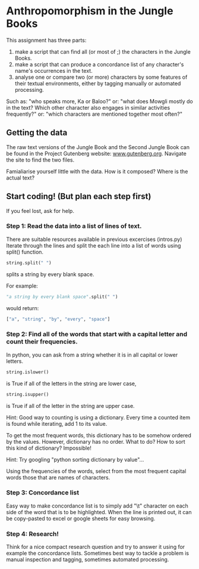 # Anthropomorphism in the Jungle Books

This assignment has three parts:

1) make a script that can find all (or most of ;) the characters in the Jungle Books.
2) make a script that can produce a concordance list of any character's name's occurrences in the text.
3) analyse one or compare two (or more) characters by some features of their textual environments, either by tagging manually or automated processing.

Such as: "who speaks more, Ka or Baloo?"
or: "what does Mowgli mostly do in the text? Which other character also engages in similar activities frequently?"
or: "which characters are mentioned together most often?"

## Getting the data

The raw text versions of the Jungle Book and the Second Jungle Book can be found in the Project Gutenberg website: www.gutenberg.org.
Navigate the site to find the two files.

Famialiarise yourself little with the data. How is it composed? Where is the actual text?

## Start coding! (But plan each step first)

If you feel lost, ask for help.

### Step 1: Read the data into a list of lines of text.

There are suitable resources available in previous excercises (intros.py)
Iterate through the lines and split the each line into a list of words using split() function.

```python
string.split(" ") 
```

splits a string by every blank space.

For example:
```python
"a string by every blank space".split(" ") 
```
would return:
```python
["a", "string", "by", "every", "space"]
```
### Step 2: Find all of the words that start with a capital letter and count their frequencies. 

In python, you can ask from a string whether it is in all capital or lower letters.
```python
string.islower() 
```
is True if all of the letters in the string are lower case,
```python
string.isupper() 
```
is True if all of the letter in the string are upper case.

Hint: Good way to counting is using a dictionary. Every time a counted item is found while iterating, add 1 to its value.

To get the most frequent words, this dictionary has to be somehow ordered by the values.
However, dictionary has no order. What to do? How to sort this kind of dictionary? Impossible!

Hint: Try googling "python sorting dictionary by value"...

Using the frequencies of the words, select from the most frequent capital words those that are names of characters.

### Step 3: Concordance list
Easy way to make concordance list is to simply add "\t" character on each side of the word that is to be highlighted. When the line is printed out, it can be copy-pasted to excel or google sheets for easy browsing.

### Step 4: Research!

Think for a nice compact research question and try to answer it using for example the concordance lists. Sometimes best way to tackle a problem is manual inspection and tagging, sometimes automated processing.
